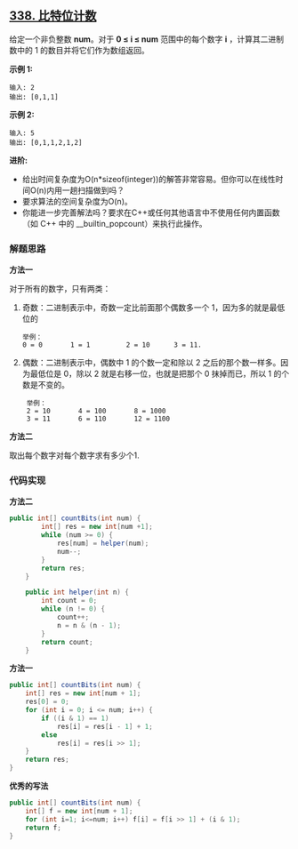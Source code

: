 ## [338. 比特位计数](https://leetcode-cn.com/problems/counting-bits/)

给定一个非负整数 **num**。对于 **0 ≤ i ≤ num** 范围中的每个数字 **i** ，计算其二进制数中的 1 的数目并将它们作为数组返回。

**示例 1:**

```
输入: 2
输出: [0,1,1]
```

**示例 2:**

```
输入: 5
输出: [0,1,1,2,1,2]
```

**进阶:**

- 给出时间复杂度为O(n*sizeof(integer))的解答非常容易。但你可以在线性时间O(n)内用一趟扫描做到吗？
- 要求算法的空间复杂度为O(n)。
- 你能进一步完善解法吗？要求在C++或任何其他语言中不使用任何内置函数（如 C++ 中的 __builtin_popcount）来执行此操作。

### 解题思路

**方法一**

对于所有的数字，只有两类：

1. 奇数：二进制表示中，奇数一定比前面那个偶数多一个 1，因为多的就是最低位的 

   ```
   举例：         
   0 = 0       1 = 1         2 = 10      3 = 11.
   ```

2. 偶数：二进制表示中，偶数中 1 的个数一定和除以 2 之后的那个数一样多。因为最低位是 0，除以 2 就是右移一位，也就是把那个 0 抹掉而已，所以 1 的个数是不变的。

   ```
    举例：
    2 = 10       4 = 100       8 = 1000
    3 = 11       6 = 110       12 = 1100
   ```

**方法二**

取出每个数字对每个数字求有多少个1.

### 代码实现

**方法二**

```java
public int[] countBits(int num) {
        int[] res = new int[num +1];
        while (num >= 0) {
            res[num] = helper(num);
            num--;
        }
        return res;
    }

    public int helper(int n) {
        int count = 0;
        while (n != 0) {
            count++;
            n = n & (n - 1);
        }
        return count;
    }
```

**方法一**

```java
public int[] countBits(int num) {
    int[] res = new int[num + 1];
    res[0] = 0;
    for (int i = 0; i <= num; i++) {
        if ((i & 1) == 1)
            res[i] = res[i - 1] + 1;
        else
            res[i] = res[i >> 1];
    }
    return res;
}
```

**优秀的写法**

```java
public int[] countBits(int num) {
    int[] f = new int[num + 1];
    for (int i=1; i<=num; i++) f[i] = f[i >> 1] + (i & 1);
    return f;
}
```

